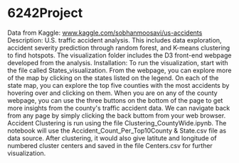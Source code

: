 # 6242Project
Data from Kaggle:
www.kaggle.com/sobhanmoosavi/us-accidents
Description: U.S. traffic accident analysis. This includes data exploration, accident severity prediction through random forest, and K-means clustering to find hotspots. The visualization folder includes the D3 front-end webpage developed from the analysis.
Installation:
To run the visualization, start with the file called States_visualization. From the webpage, you can explore more of the map by clicking on the states listed on the legend. On each of the state map, you can explore the top five counties with the most accidents by hovering over and clicking on them. When you are on any of the county webpage, you can use the three buttons on the bottom of the page to get more insights from the county's traffic accident data. We can navigate back from any page by simply clicking the back buttom from your web browser.  
Accident Clustering is run using the file Clustering_CountyWide.ipynb. The notebook will use the Accident_Count_Per_Top10County & State.csv file as data source. After clustering, it would also give latitute and longitude of numbered cluster centers and saved in the file Centers.csv for further visualization.   
